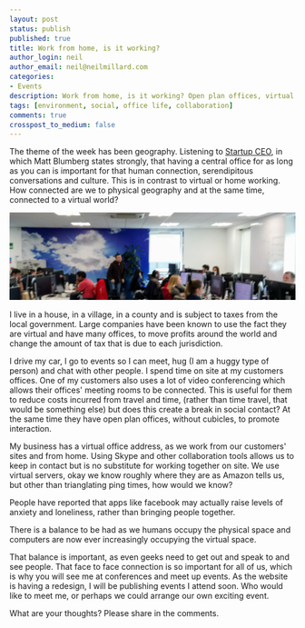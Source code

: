 ```yaml
---
layout: post
status: publish
published: true
title: Work from home, is it working?
author_login: neil
author_email: neil@neilmillard.com
categories:
- Events
description: Work from home, is it working? Open plan offices, virtual meetings. What are the effects on human interaction?
tags: [environment, social, office life, collaboration]
comments: true
crosspost_to_medium: false
---
```

The theme of the week has been geography. Listening to [Startup CEO](https://www.audible.co.uk/pd/Business/Startup-CEO-Audiobook/B00G4IMCSK), in which Matt Blumberg states strongly, that having a central office for as long as you can is important for that human connection, serendipitous conversations and culture. This is in contrast to virtual or home working. How connected are we to physical geography and at the same time, connected to a virtual world?

![Open Plan Office](/public/img/open_plan_office.jpg)

I live in a house, in a village, in a county and is subject to taxes from the local government. Large companies have been known to use the fact they are virtual and have many offices, to move profits around the world and change the amount of tax that is due to each jurisdiction.

I drive my car, I go to events so I can meet, hug (I am a huggy type of person) and chat with other people. I spend time on site at my customers offices.
One of my customers also uses a lot of video conferencing which allows their offices' meeting rooms to be connected. This is useful for them to reduce costs incurred from travel and time, (rather than time travel, that would be something else) but does this create a break in social contact?
At the same time they have open plan offices, without cubicles, to promote interaction.

My business has a virtual office address, as we work from our customers' sites and from home. Using Skype and other collaboration tools allows us to keep in contact but is no substitute for working together on site. We use virtual servers, okay we know roughly where they are as Amazon tells us, but other than trianglating ping times, how would we know?

People have reported that apps like facebook may actually raise levels of anxiety and loneliness, rather than bringing people together.

There is a balance to be had as we humans occupy the physical space and computers are now ever increasingly occupying the virtual space.

That balance is important, as even geeks need to get out and speak to and see people. That face to face connection is so important for all of us, which is why you will see me at conferences and meet up events.
As the website is having a redesign, I will be publishing events I attend soon. Who would like to meet me, or perhaps we could arrange our own exciting event.

What are your thoughts? Please share in the comments.

